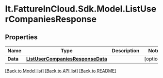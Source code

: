 # It.FattureInCloud.Sdk.Model.ListUserCompaniesResponse

## Properties

Name | Type | Description | Notes
------------ | ------------- | ------------- | -------------
**Data** | [**ListUserCompaniesResponseData**](ListUserCompaniesResponseData.md) |  | [optional] 

[[Back to Model list]](../README.md#documentation-for-models) [[Back to API list]](../README.md#documentation-for-api-endpoints) [[Back to README]](../README.md)


